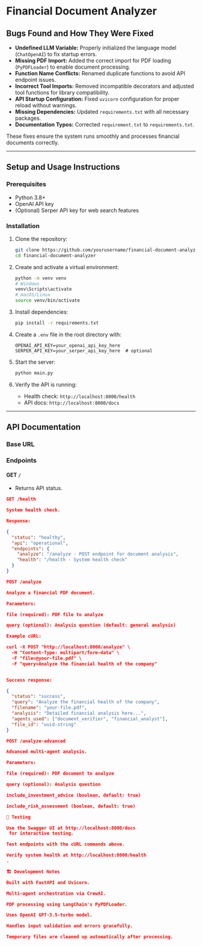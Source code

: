 # Financial Document Analyzer

## Bugs Found and How They Were Fixed

- **Undefined LLM Variable:** Properly initialized the language model (`ChatOpenAI`) to fix startup errors.
- **Missing PDF Import:** Added the correct import for PDF loading (`PyPDFLoader`) to enable document processing.
- **Function Name Conflicts:** Renamed duplicate functions to avoid API endpoint issues.
- **Incorrect Tool Imports:** Removed incompatible decorators and adjusted tool functions for library compatibility.
- **API Startup Configuration:** Fixed `uvicorn` configuration for proper reload without warnings.
- **Missing Dependencies:** Updated `requirements.txt` with all necessary packages.
- **Documentation Typos:** Corrected `requirement.txt` to `requirements.txt`.

These fixes ensure the system runs smoothly and processes financial documents correctly.

---

## Setup and Usage Instructions

### Prerequisites

- Python 3.8+
- OpenAI API key
- (Optional) Serper API key for web search features

### Installation

1. Clone the repository:
    ```bash
    git clone https://github.com/yourusername/financial-document-analyzer.git
    cd financial-document-analyzer
    ```

2. Create and activate a virtual environment:
    ```bash
    python -m venv venv
    # Windows
    venv\Scripts\activate
    # macOS/Linux
    source venv/bin/activate
    ```

3. Install dependencies:
    ```bash
    pip install -r requirements.txt
    ```

4. Create a `.env` file in the root directory with:
    ```
    OPENAI_API_KEY=your_openai_api_key_here
    SERPER_API_KEY=your_serper_api_key_here  # optional
    ```

5. Start the server:
    ```bash
    python main.py
    ```

6. Verify the API is running:
    - Health check: `http://localhost:8000/health`
    - API docs: `http://localhost:8000/docs`

---

## API Documentation

### Base URL


### Endpoints

#### GET `/`

- Returns API status.

```json
GET /health

System health check.

Response:

{
  "status": "healthy",
  "api": "operational",
  "endpoints": {
    "analyze": "/analyze - POST endpoint for document analysis",
    "health": "/health - System health check"
  }
}

POST /analyze

Analyze a financial PDF document.

Parameters:

file (required): PDF file to analyze

query (optional): Analysis question (default: general analysis)

Example cURL:

curl -X POST "http://localhost:8000/analyze" \
  -H "Content-Type: multipart/form-data" \
  -F "file=@your-file.pdf" \
  -F "query=Analyze the financial health of the company"


Success response:

{
  "status": "success",
  "query": "Analyze the financial health of the company",
  "filename": "your-file.pdf",
  "analysis": "Detailed financial analysis here...",
  "agents_used": ["document_verifier", "financial_analyst"],
  "file_id": "uuid-string"
}

POST /analyze-advanced

Advanced multi-agent analysis.

Parameters:

file (required): PDF document to analyze

query (optional): Analysis question

include_investment_advice (boolean, default: true)

include_risk_assessment (boolean, default: true)

🧪 Testing

Use the Swagger UI at http://localhost:8000/docs
 for interactive testing.

Test endpoints with the cURL commands above.

Verify system health at http://localhost:8000/health
.

🏗️ Development Notes

Built with FastAPI and Uvicorn.

Multi-agent orchestration via CrewAI.

PDF processing using LangChain's PyPDFLoader.

Uses OpenAI GPT-3.5-turbo model.

Handles input validation and errors gracefully.

Temporary files are cleaned up automatically after processing.
